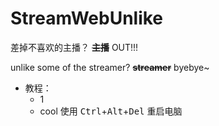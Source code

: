 # StreamWebUnlike

差掉不喜欢的主播？ ~~**主播**~~ OUT!!!

unlike some of the streamer? ~~**streamer**~~ byebye~



* 教程：
  - 1
  + cool
    使用 <kbd>Ctrl</kbd>+<kbd>Alt</kbd>+<kbd>Del</kbd> 重启电脑
